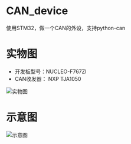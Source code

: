 # CAN_device
使用STM32，做一个CAN的外设，支持python-can

# 实物图
- 开发板型号：NUCLEO-F767ZI
- CAN收发器： NXP TJA1050

![实物图](https://github.com/xinkunlong/CAN_device/assets/52214037/4ee18fa3-046e-476c-89eb-e84ffd5e60f5)

# 示意图
![示意图](https://github.com/xinkunlong/CAN_device/assets/52214037/ef601e8b-ff22-4728-ab10-a94d4cc1937e)





